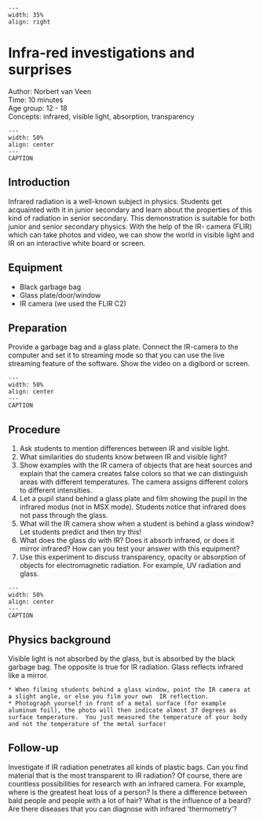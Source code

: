 

<div style="clear: both;">

```{figure} ../../figures/ready.png
---
width: 35%
align: right
```

</div>

# Infra-red investigations and surprises


Author: Norbert van Veen\
Time:	  	10 minutes\
Age group:	12 - 18\
Concepts:	infrared, visible light, absorption, transparency

```{figure} demo22_figure1.jpg
---
width: 50%
align: center
---
CAPTION
```

## Introduction
Infrared radiation is a well-known subject in physics. Students get acquainted with it in junior secondary and learn about the properties of this kind of radiation in senior secondary. This demonstration is suitable for both junior and senior secondary physics. With the help of the IR- camera (FLIR) which can take photos and video, we can show the world in visible light and IR on an interactive white board or screen.

## Equipment
* Black garbage bag
* Glass plate/door/window
* IR camera (we used the FLIR C2)

## Preparation
Provide a garbage bag and a glass plate. Connect the IR-camera to the computer and set it to streaming mode so that you can use the live streaming feature of the software. Show the video on a digibord or screen.


```{figure} demo22_figure2.jpg
---
width: 50%
align: center
---
CAPTION
```

## Procedure
1.	Ask students to mention differences between IR and visible light.
2.	What similarities do students know between IR and visible light?
3.	Show examples with the IR camera of objects that are heat sources and explain that the camera creates false colors so that we can distinguish areas with different temperatures. The camera assigns different colors to different intensities.
4.	Let a pupil stand behind a glass plate and film showing the pupil in the infrared modus (not in MSX mode). Students notice that infrared does not pass through the glass.
5.	What will the IR camera show when a student is behind a glass window? Let students predict and then try this!
6.	What does the glass do with IR? Does it absorb infrared, or does it mirror infrared? How can you test your answer with this equipment?
7.	Use this experiment to discuss transparency, opacity or absorption of objects for electromagnetic radiation. For example, UV radiation and glass.
 

```{figure} demo22_figure3.jpg
---
width: 50%
align: center
---
CAPTION
```
## Physics background
Visible light is not absorbed by the glass, but is absorbed by the black garbage bag. The opposite is true for IR radiation. Glass reflects infrared like a mirror.

```{tip}
* When filming students behind a glass window, point the IR camera at a slight angle, or else you film your own  IR reflection.
* Photograph yourself in front of a metal surface (for example aluminum foil), the photo will then indicate almost 37 degrees as surface temperature.  You just measured the temperature of your body and not the temperature of the metal surface!
```

## Follow-up
Investigate if IR radiation penetrates all kinds of plastic bags. Can you find material that is the most transparent to IR radiation?
Of course, there are countless possibilities for research with an infrared camera. For example, where is the greatest heat loss of a person? Is there a difference between bald people and people with a lot of hair? What is the influence of a beard? Are there diseases that you can diagnose with infrared 'thermometry'?
